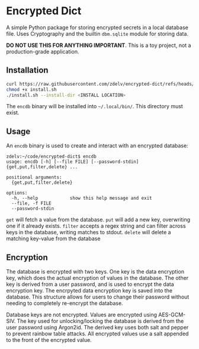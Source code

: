 # Encrypted Dict

A simple Python package for storing encrypted secrets in a local database file.
Uses Cryptography and the builtin `dbm.sqlite` module for storing data.

**DO NOT USE THIS FOR ANYTHING IMPORTANT**. This is a toy project, not a
production-grade application.

## Installation

```bash
curl https://raw.githubusercontent.com/zdelv/encrypted-dict/refs/heads/main/install.sh
chmod +x install.sh
./install.sh --install-dir <INSTALL LOCATION>
```

The `encdb` binary will be installed into `~/.local/bin/`. This directory must
exist.

## Usage

An `encdb` binary is used to create and interact with an encrypted database:

```
zdelv:~/code/encrypted-dict$ encdb
usage: encdb [-h] [--file FILE] [--password-stdin] {get,put,filter,delete} ...

positional arguments:
  {get,put,filter,delete}

options:
  -h, --help            show this help message and exit
  --file, -f FILE
  --password-stdin
```

`get` will fetch a value from the database. `put` will add a new key,
overwriting one if it already exists. `filter` accepts a regex string and can
filter across keys in the database, writing matches to stdout. `delete` will
delete a matching key-value from the database

## Encryption

The database is encrypted with two keys. One key is the data encryption key,
which does the actual encryption of values in the database. The other key is
derived from a user password, and is used to encrypt the data encryption key.
The encrpyted data encryption key is saved into the database. This structure
allows for users to change their password without needing to completely
re-encrypt the database.

Database keys are not encrypted. Values are encrypted using AES-GCM-SIV. The
key used for unlocking/locking the database is derived from the user password
using Argon2id. The derived key uses both salt and pepper to prevent rainbow
table attacks. All encrypted values use a salt appended to the front of the
encrypted value.
